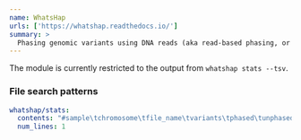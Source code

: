 ```yaml
---
name: WhatsHap
urls: ['https://whatshap.readthedocs.io/']
summary: >
  Phasing genomic variants using DNA reads (aka read-based phasing, or haplotype assembly)
---
```


The module is currently restricted to the output from `whatshap stats --tsv`.

### File search patterns

```yaml
whatshap/stats:
  contents: "#sample\tchromosome\tfile_name\tvariants\tphased\tunphased\tsingletons"
  num_lines: 1
```